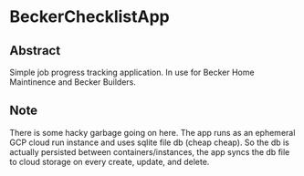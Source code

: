 # BeckerChecklistApp

## Abstract
Simple job progress tracking application. In use for Becker Home Maintinence and Becker Builders.


## Note
There is some hacky garbage going on here. The app runs as an ephemeral GCP cloud run instance and uses sqlite file db (cheap cheap). So the db is actually persisted between containers/instances, the app syncs the db file to cloud storage on every create, update, and delete.
